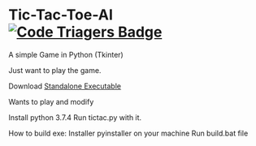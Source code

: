 # Tic-Tac-Toe-AI  [![Code Triagers Badge](https://www.codetriage.com/lalitsom/tic-tac-toe-ai/badges/users.svg)](https://www.codetriage.com/lalitsom/tic-tac-toe-ai)

A simple Game in Python (Tkinter)

Just want to play the game.

Download [Standalone Executable](https://github.com/lalitsom/Tic-Tac-Toe-AI)

Wants to play and modify

Install python 3.7.4
Run tictac.py with it.

How to build exe:
Installer pyinstaller on your machine
Run build.bat file
